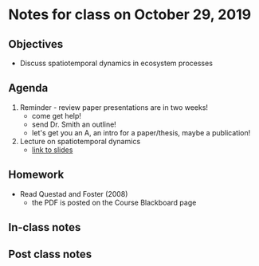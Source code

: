 # Notes for class on October 29, 2019

## Objectives
* Discuss spatiotemporal dynamics in ecosystem processes

## Agenda
1. Reminder - review paper presentations are in two weeks!
	- come get help!
	- send Dr. Smith an outline!
	- let's get you an A, an intro for a paper/thesis, maybe a publication!
2. Lecture on spatiotemporal dynamics
	- [link to slides](../Lecture_Slides/10_space_time.pdf)

## Homework
* Read Questad and Foster (2008)
	- the PDF is posted on the Course Blackboard page

## In-class notes

## Post class notes
